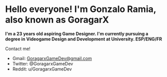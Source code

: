 # Hello everyone! I'm Gonzalo Ramia, also known as GoragarX

**I'm a 23 years old aspiring Game Designer. I'm currently pursuing a degree in Videogame Design and Development at University. ESP/ENG/FR**

Contact me!
- Gmail: GoragarxGameDev@gmail.com
- Twitter: @GoragarxGameDev
- Reddit: u/GoragarxGameDev
